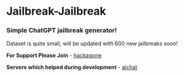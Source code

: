 # Jailbreak-Jailbreak
### Simple ChatGPT jailbreak generator!

Dataset is quite small, will be updated with 600 new jailbreaks soon!

**For Support Please Join** *-* [hackagone](https://discord.gg/UkP6bK7XhR)

**Servers which helped during development** - [aichat](https://discord.gg/aichat)
